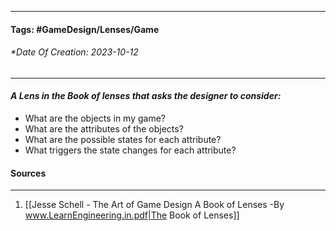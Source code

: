 __________________________________________________________________________
#### **Tags:** #GameDesign/Lenses/Game
###### *Date Of Creation: 2023-10-12
__________________________________________________________________________

#### ***A Lens in the Book of lenses that asks the designer to consider:***
- What are the objects in my game?
- What are the attributes of the objects?
- What are the possible states for each attribute?
- What triggers the state changes for each attribute?
#### Sources
__________________________________________________________________________
1. [[Jesse Schell - The Art of Game Design A Book of Lenses -By www.LearnEngineering.in.pdf|The Book of Lenses]]